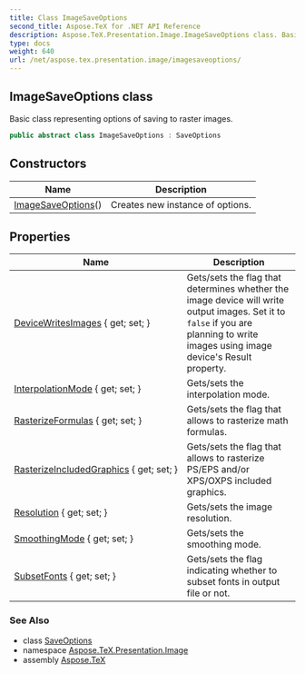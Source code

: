 ```yaml
---
title: Class ImageSaveOptions
second_title: Aspose.TeX for .NET API Reference
description: Aspose.TeX.Presentation.Image.ImageSaveOptions class. Basic class representing options of saving to raster images
type: docs
weight: 640
url: /net/aspose.tex.presentation.image/imagesaveoptions/
---
```

## ImageSaveOptions class

Basic class representing options of saving to raster images.

```csharp
public abstract class ImageSaveOptions : SaveOptions
```

## Constructors

| Name | Description |
| --- | --- |
| [ImageSaveOptions](imagesaveoptions/)() | Creates new instance of options. |

## Properties

| Name | Description |
| --- | --- |
| [DeviceWritesImages](../../aspose.tex.presentation.image/imagesaveoptions/devicewritesimages/) { get; set; } | Gets/sets the flag that determines whether the image device will write output images. Set it to `false` if you are planning to write images using image device's Result property. |
| [InterpolationMode](../../aspose.tex.presentation.image/imagesaveoptions/interpolationmode/) { get; set; } | Gets/sets the interpolation mode. |
| [RasterizeFormulas](../../aspose.tex.presentation/saveoptions/rasterizeformulas/) { get; set; } | Gets/sets the flag that allows to rasterize math formulas. |
| [RasterizeIncludedGraphics](../../aspose.tex.presentation/saveoptions/rasterizeincludedgraphics/) { get; set; } | Gets/sets the flag that allows to rasterize PS/EPS and/or XPS/OXPS included graphics. |
| [Resolution](../../aspose.tex.presentation.image/imagesaveoptions/resolution/) { get; set; } | Gets/sets the image resolution. |
| [SmoothingMode](../../aspose.tex.presentation.image/imagesaveoptions/smoothingmode/) { get; set; } | Gets/sets the smoothing mode. |
| [SubsetFonts](../../aspose.tex.presentation/saveoptions/subsetfonts/) { get; set; } | Gets/sets the flag indicating whether to subset fonts in output file or not. |

### See Also

* class [SaveOptions](../../aspose.tex.presentation/saveoptions/)
* namespace [Aspose.TeX.Presentation.Image](../../aspose.tex.presentation.image/)
* assembly [Aspose.TeX](../../)


